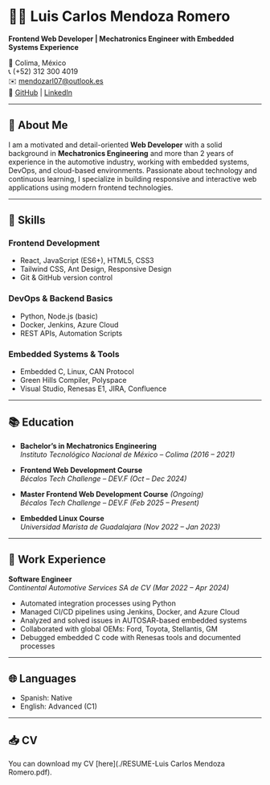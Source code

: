 # 👨‍💻 Luis Carlos Mendoza Romero

**Frontend Web Developer | Mechatronics Engineer with Embedded Systems Experience**

📍 Colima, México  
📞 (+52) 312 300 4019  
✉️ mendozarl07@outlook.es  
🔗 [GitHub](https://github.com/Merleck7?tab=repositories) | [LinkedIn](https://www.linkedin.com/in/luismendoza2007/)

---

## 🚀 About Me
I am a motivated and detail-oriented **Web Developer** with a solid background in **Mechatronics Engineering** and more than 2 years of experience in the automotive industry, working with embedded systems, DevOps, and cloud-based environments. Passionate about technology and continuous learning, I specialize in building responsive and interactive web applications using modern frontend technologies.

---

## 🧠 Skills

### Frontend Development
- React, JavaScript (ES6+), HTML5, CSS3
- Tailwind CSS, Ant Design, Responsive Design
- Git & GitHub version control

### DevOps & Backend Basics
- Python, Node.js (basic)
- Docker, Jenkins, Azure Cloud
- REST APIs, Automation Scripts

### Embedded Systems & Tools
- Embedded C, Linux, CAN Protocol
- Green Hills Compiler, Polyspace
- Visual Studio, Renesas E1, JIRA, Confluence

---

## 📚 Education

- **Bachelor’s in Mechatronics Engineering**  
  *Instituto Tecnológico Nacional de México – Colima (2016 – 2021)*

- **Frontend Web Development Course**  
  *Bécalos Tech Challenge – DEV.F (Oct – Dec 2024)*

- **Master Frontend Web Development Course** *(Ongoing)*  
  *Bécalos Tech Challenge – DEV.F (Feb 2025 – Present)*

- **Embedded Linux Course**  
  *Universidad Marista de Guadalajara (Nov 2022 – Jan 2023)*

---

## 💼 Work Experience

**Software Engineer**  
*Continental Automotive Services SA de CV (Mar 2022 – Apr 2024)*
- Automated integration processes using Python
- Managed CI/CD pipelines using Jenkins, Docker, and Azure Cloud
- Analyzed and solved issues in AUTOSAR-based embedded systems
- Collaborated with global OEMs: Ford, Toyota, Stellantis, GM
- Debugged embedded C code with Renesas tools and documented processes

---

## 🌐 Languages
- Spanish: Native
- English: Advanced (C1)

---

## 📥 CV
You can download my CV [here](./RESUME-Luis Carlos Mendoza Romero.pdf).
